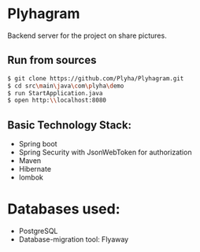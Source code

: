 # Plyhagram
Backend server for the project on share pictures.

Run from sources
----------------

```bash
$ git clone https://github.com/Plyha/Plyhagram.git
$ cd src\main\java\com\plyha\demo
$ run StartApplication.java
$ open http:\\localhost:8080
```

## Basic Technology Stack:
* Spring boot
* Spring Security with JsonWebToken for authorization
* Maven
* Hibernate
* lombok

# Databases used:
* PostgreSQL
* Database-migration tool: Flyaway



